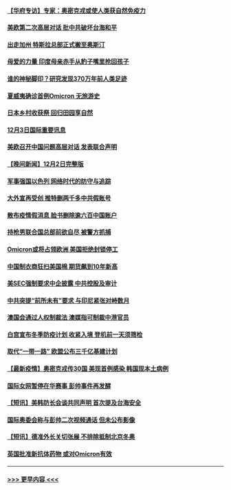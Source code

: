 #### [【华府专访】专家：奥密克戎或使人类获自然免疫力](../pages/prog202/a103284344.md?t=12040050) 
#### [美欧第二次高层对话 批中共破坏台海和平](../pages/prog202/a103284288.md?t=12040050) 
#### [出走加州 特斯拉总部正式搬至奥斯汀](../pages/prog202/a103284291.md?t=12040050) 
#### [母爱的力量 印度母亲赤手从豹子嘴里抢回孩子](../pages/prog202/a103284205.md?t=12040050) 
#### [谁的神秘脚印？研究发现370万年前人类足迹](../pages/prog202/a103284202.md?t=12040050) 
#### [夏威夷确诊首例Omicron 无旅游史](../pages/prog202/a103284192.md?t=12040050) 
#### [日本乡村收获祭 回归田园享自然](../pages/prog202/a103284145.md?t=12040050) 
#### [12月3日国际重要讯息](../pages/prog202/a103284143.md?t=12040050) 
#### [美欧召开中国问题高层对话 发表联合声明](../pages/prog202/a103284087.md?t=12040050) 
#### [【晚间新闻】12月2日完整版](../pages/prog202/a103283875.md?t=12040050) 
#### [军事强国以色列 网络时代的防守与追踪](../pages/prog202/a103283733.md?t=12040050) 
#### [大外宣再受创 推特删两千多中共假账号](../pages/prog202/a103283657.md?t=12040050) 
#### [散布疫情假消息 脸书删除逾六百中国账户](../pages/prog202/a103283670.md?t=12040050) 
#### [持枪男联合国总部前欲自尽 被警方抓捕](../pages/prog202/a103283645.md?t=12040050) 
#### [Omicron或将占领欧洲 美国拒绝封锁停工](../pages/prog202/a103283674.md?t=12040050) 
#### [中国制衣商狂扫美国棉 期货飙到10年新高](../pages/prog202/a103283551.md?t=12040050) 
#### [美SEC强制要求中企披露 中共控股及审计](../pages/prog202/a103283563.md?t=12040050) 
#### [中共突提“前所未有”要求 与印尼紧张对峙数月](../pages/prog202/a103283587.md?t=12040050) 
#### [澳国会通过人权制裁法 澳媒指可制裁中港官员](../pages/prog202/a103283455.md?t=12040050) 
#### [白宫宣布冬季防疫计划 收紧入境 登机前一天须筛检](../pages/prog202/a103283330.md?t=12040050) 
#### [取代“一带一路” 欧盟公布三千亿基建计划](../pages/prog202/a103283442.md?t=12040050) 
#### [【最新疫情】奥密克戎传30国 美现首例感染 韩国现本土病例](../pages/prog202/a103283421.md?t=12040050) 
#### [国际女网暂停在华赛事 彭帅事件再发酵](../pages/prog202/a103283399.md?t=12040050) 
#### [【短讯】美韩防长会谈共同声明 首次提及台海安全](../pages/prog202/a103283397.md?t=12040050) 
#### [国际奥委会称与彭帅二次视频通话 但未公布影像](../pages/prog202/a103283364.md?t=12040050) 
#### [【短讯】德准外长关切张展 不排除抵制北京冬奥](../pages/prog202/a103283361.md?t=12040050) 
#### [英国批准新抗体药物 或对Omicron有效](../pages/prog202/a103283194.md?t=12040050) 

----
#### [ >>> 更早内容 <<< ](../indexes/prog202-earlier.md)
